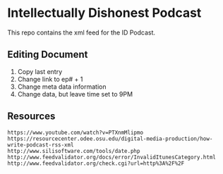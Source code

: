 # Intellectually Dishonest Podcast

This repo contains the xml feed for the ID Podcast.

## Editing Document

1. Copy last entry
1. Change link to ep# + 1
1. Change meta data information
1. Change data, but leave time set to 9PM

## Resources

    https://www.youtube.com/watch?v=PTXnmMlipmo
    https://resourcecenter.odee.osu.edu/digital-media-production/how-write-podcast-rss-xml
    http://www.silisoftware.com/tools/date.php
    http://www.feedvalidator.org/docs/error/InvalidItunesCategory.html
    http://www.feedvalidator.org/check.cgi?url=http%3A%2F%2F
